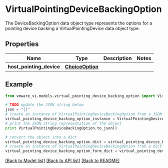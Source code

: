 # VirtualPointingDeviceBackingOption

The DeviceBackingOption data object type represents the options for a pointing device backing a VirtualPointingDevice data object type. 

## Properties
Name | Type | Description | Notes
------------ | ------------- | ------------- | -------------
**host_pointing_device** | [**ChoiceOption**](ChoiceOption.md) |  | 

## Example

```python
from vmware_vi.models.virtual_pointing_device_backing_option import VirtualPointingDeviceBackingOption

# TODO update the JSON string below
json = "{}"
# create an instance of VirtualPointingDeviceBackingOption from a JSON string
virtual_pointing_device_backing_option_instance = VirtualPointingDeviceBackingOption.from_json(json)
# print the JSON string representation of the object
print VirtualPointingDeviceBackingOption.to_json()

# convert the object into a dict
virtual_pointing_device_backing_option_dict = virtual_pointing_device_backing_option_instance.to_dict()
# create an instance of VirtualPointingDeviceBackingOption from a dict
virtual_pointing_device_backing_option_form_dict = virtual_pointing_device_backing_option.from_dict(virtual_pointing_device_backing_option_dict)
```
[[Back to Model list]](../README.md#documentation-for-models) [[Back to API list]](../README.md#documentation-for-api-endpoints) [[Back to README]](../README.md)


